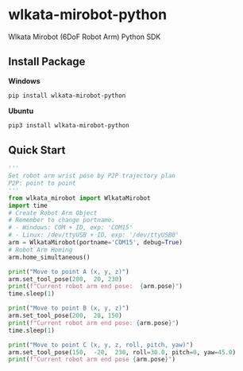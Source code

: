 # wlkata-mirobot-python
Wlkata Mirobot (6DoF Robot Arm) Python  SDK


## Install Package

**Windows**
```bash
pip install wlkata-mirobot-python
```

**Ubuntu**
```bash
pip3 install wlkata-mirobot-python
```

## Quick Start

```python
'''
Set robot arm wrist pose by P2P trajectory plan
P2P: point to point
'''
from wlkata_mirobot import WlkataMirobot
import time
# Create Robot Arm Object
# Remember to change portname.
# - Windows: COM + ID, exp: 'COM15'
# - Linux: /dev/ttyUSB + ID, exp: '/dev/ttyUSB0'
arm = WlkataMirobot(portname='COM15', debug=True)
# Robot Arm Homing
arm.home_simultaneous()

print("Move to point A (x, y, z)")
arm.set_tool_pose(200,  20, 230)
print(f"Current robot arm end pose:  {arm.pose}")
time.sleep(1)

print("Move to point B (x, y, z)")
arm.set_tool_pose(200,  20, 150)
print(f"Current robot arm end pose: {arm.pose}")
time.sleep(1)

print("Move to point C (x, y, z, roll, pitch, yaw)")
arm.set_tool_pose(150,  -20,  230, roll=30.0, pitch=0, yaw=45.0)
print(f"Current robot arm end pose {arm.pose}")
```